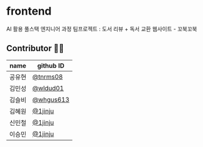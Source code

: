 # frontend
 AI 활용 풀스택 엔지니어 과정 팀프로젝트 :
 도서 리뷰 + 독서 교환 웹사이트 - 꼬북꼬북


## Contributor 💁‍♀️

| name   | github ID   |
|--------|-------------|
| 공유현 | [@tnrms08](https://github.com/) |
| 김민성 | [@wldud01](https://github.com/) |
| 김슬비 | [@whgus613](https://github.com/kb4954) |
| 김혜원 | [@1jinju](https://github.com/) |
| 신민철 | [@1jinju](https://github.com/) |
| 이승민 | [@1jinju](https://github.com/) |
